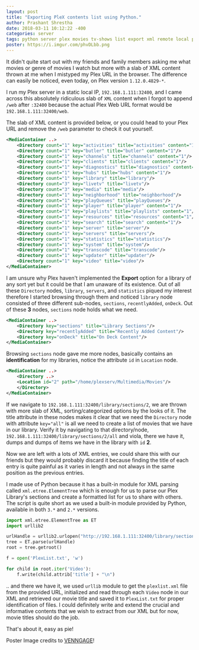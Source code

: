 ```yaml
---
layout: post
title: "Exporting PleX contents list using Python."
author: Prashant Shrestha
date: 2018-03-11 10:12:22 -400
categories: server
tags: python server plex movies tv-shows list export xml remote local parse
poster: https://i.imgur.com/phvDLbb.png
---
```


It didn't quite start out with my friends and family members asking me what movies or genre of movies I watch but more with a slab of XML content thrown at me when I mistyped my Plex URL in the browser. The difference can easily be noticed, even today, on Plex version `1.12.0.4829-*`.

I run my Plex server in a static local IP, `192.168.1.111:32400`, and I came across this absolutely ridiculous slab of `XML` content when I forgot to append `/web` after `:32400` because the actual Plex Web URL format would be `192.168.1.111:32400/web`.
<!--excerpt-->
The slab of XML content is provided below, or you could head to your Plex URL and remove the `/web` parameter to check it out yourself.

```xml
<MediaContainer ..>
    <Directory count="1" key="activities" title="activities" content="1"/>
    <Directory count="1" key="butler" title="butler" content="1"/>
    <Directory count="1" key="channels" title="channels" content="1"/>
    <Directory count="1" key="clients" title="clients" content="1"/>
    <Directory count="1" key="diagnostics" title="diagnostics" content="1"/>
    <Directory count="1" key="hubs" title="hubs" content="1"/>
    <Directory count="1" key="library" title="library"/>
    <Directory count="3" key="livetv" title="livetv"/>
    <Directory count="3" key="media" title="media"/>
    <Directory count="1" key="neighborhood" title="neighborhood"/>
    <Directory count="1" key="playQueues" title="playQueues"/>
    <Directory count="1" key="player" title="player" content="1"/>
    <Directory count="1" key="playlists" title="playlists" content="1"/>
    <Directory count="1" key="resources" title="resources" content="1"/>
    <Directory count="1" key="search" title="search" content="1"/>
    <Directory count="1" key="server" title="server"/>
    <Directory count="1" key="servers" title="servers"/>
    <Directory count="1" key="statistics" title="statistics"/>
    <Directory count="1" key="system" title="system"/>
    <Directory count="1" key="transcode" title="transcode"/>
    <Directory count="1" key="updater" title="updater"/>
    <Directory count="1" key="video" title="video"/>
</MediaContainer>
```

I am unsure why Plex haven't implemented the **Export** option for a library of any sort yet but it could be that I am unaware of its existence. Out of all these `Directory` nodes, `library`, `servers`, and `statistics` piqued my interest therefore I started browsing through them and noticed `library` node consisted of three different sub-nodes, `sections`, `recentlyAdded`, `onDeck`. Out of these **3** nodes, `sections` node holds what we need.

```xml
<MediaContainer ..>
	<Directory key="sections" title="Library Sections"/>
	<Directory key="recentlyAdded" title="Recently Added Content"/>
	<Directory key="onDeck" title="On Deck Content"/>
</MediaContainer>
```

Browsing `sections` node gave me more nodes, basically contains an **identification** for my libraries, notice the attribute `id` in `Location` node.

```xml
<MediaContainer ..>
	<Directory ..>
	<Location id="2" path="/home/plexserv/Multimedia/Movies"/>
	</Directory>
</MediaContainer>
```

If we navigate to `192.168.1.111:32400/library/sections/2`, we are thrown with more slab of XML, sorting/categorized options by the looks of it. The title attribute in these nodes makes it clear that we need the `Directory` node with attribute `key="all"` is all we need to create a list of movies that we have in our library. Verify it by navigating to that directory/node, `192.168.1.111:32400/library/sections/2/all` and viola, there we have it, dumps and dumps of items we have in the library with `id` **2**.

Now we are left with a lots of XML entries, we could share this with our friends but they would probably discard it because finding the title of each entry is quite painful as it varies in length and not always in the same position as the previous entries.

I made use of Python because it has a built-in module for XML parsing called `xml.etree.ElementTree` which is enough for us to parse our Plex Library's sections and create a formatted list for us to share with others. The script is quite short as we used a built-in module provided by Python, available in both `3.*` and `2.*` versions.

```python
import xml.etree.ElementTree as ET
import urllib2

urlHandle = urllib2.urlopen("http://192.168.1.111:32400/library/sections/2/all")
tree = ET.parse(urlHandle)
root = tree.getroot()

f = open('PlexList.txt', 'w')

for child in root.iter('Video'):
    f.write(child.attrib['title'] + "\n")
```

.. and there we have it, we used `urllib` module to get the `plexlist.xml` file from the provided URL, initialized and read through each `Video` node in our XML and retrieved our movie title and saved it to `PlexList.txt` for proper identification of files. I could definitely write and extend the crucial and informative contents that we wish to extract from our XML but for now, movie titles should do the job. 

That's about it, easy as pie!

Poster Image credits to [VENNGAGE](https://infograph.venngage.com/p/112848/importexport)!
